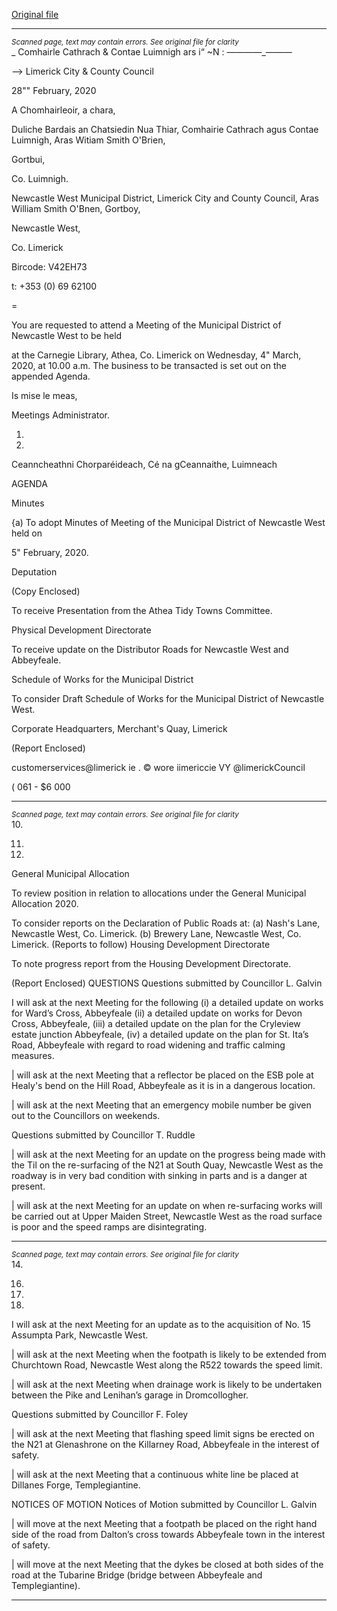 [Original file](https://www.limerick.ie/sites/default/files/media/documents/2020-03/00-2020-03-04-agenda-.pdf)

---
*<small>Scanned page, text may contain errors. See original file for clarity</small>*  
_ Comhairle Cathrach
& Contae Luimnigh
ars i“ ~N : —_——_—_———

——> Limerick City
& County Council

28"" February, 2020

A Chomhairleoir, a chara,

Duliche Bardais an Chatsiedin Nua Thiar,
Comhairie Cathrach agus Contae Luimnigh,
Aras Witiam Smith O'Brien,

Gortbui,

Co. Luimnigh.

Newcastle West Municipal District,
Limerick City and County Council,
Aras William Smith O'Bnen,
Gortboy,

Newcastle West,

Co. Limerick

Bircode: V42EH73

t: +353 (0) 69 62100

=

You are requested to attend a Meeting of the Municipal District of Newcastle West to be held

at the Carnegie Library, Athea, Co. Limerick on Wednesday, 4" March, 2020, at 10.00 a.m.
The business to be transacted is set out on the appended Agenda.

Is mise le meas,

Meetings Administrator.

1.

3.

Ceanncheathni Chorparéideach, Cé na gCeannaithe, Luimneach

AGENDA

Minutes

{a) To adopt Minutes of Meeting of the Municipal District of Newcastle West held on

5" February, 2020.

Deputation

(Copy Enclosed)

To receive Presentation from the Athea Tidy Towns Committee.

Physical Development Directorate

To receive update on the Distributor Roads for Newcastle West and Abbeyfeale.

Schedule of Works for the Municipal District

To consider Draft Schedule of Works for the Municipal District of Newcastle West.

Corporate Headquarters, Merchant's Quay, Limerick

(Report Enclosed)

customerservices@limerick ie
. © wore iimericcie
VY @limerickCouncil

( 061 - $6 000


---
*<small>Scanned page, text may contain errors. See original file for clarity</small>*  
10.

11.

12.

General Municipal Allocation

To review position in relation to allocations under the General Municipal Allocation
2020.

To consider reports on the Declaration of Public Roads at:
(a) Nash's Lane, Newcastle West, Co. Limerick.
(b) Brewery Lane, Newcastle West, Co. Limerick.
(Reports to follow)
Housing Development Directorate

To note progress report from the Housing Development Directorate.

(Report Enclosed)
QUESTIONS
Questions submitted by Councillor L. Galvin

I will ask at the next Meeting for the following (i) a detailed update on works for Ward’s
Cross, Abbeyfeale (ii) a detailed update on works for Devon Cross, Abbeyfeale, (iii) a
detailed update on the plan for the Cryleview estate junction Abbeyfeale, (iv) a
detailed update on the plan for St. Ita’s Road, Abbeyfeale with regard to road widening
and traffic calming measures.

| will ask at the next Meeting that a reflector be placed on the ESB pole at Healy's
bend on the Hill Road, Abbeyfeale as it is in a dangerous location.

| will ask at the next Meeting that an emergency mobile number be given out to the
Councillors on weekends.

Questions submitted by Councillor T. Ruddle

| will ask at the next Meeting for an update on the progress being made with the Til
on the re-surfacing of the N21 at South Quay, Newcastle West as the roadway is in
very bad condition with sinking in parts and is a danger at present.

| will ask at the next Meeting for an update on when re-surfacing works will be carried
out at Upper Maiden Street, Newcastle West as the road surface is poor and the speed
ramps are disintegrating.


---
*<small>Scanned page, text may contain errors. See original file for clarity</small>*  
14.

16.

17.

19.

I will ask at the next Meeting for an update as to the acquisition of No. 15 Assumpta
Park, Newcastle West.

| will ask at the next Meeting when the footpath is likely to be extended from
Churchtown Road, Newcastle West along the R522 towards the speed limit.

| will ask at the next Meeting when drainage work is likely to be undertaken between
the Pike and Lenihan’s garage in Dromcollogher.

Questions submitted by Councillor F. Foley

| will ask at the next Meeting that flashing speed limit signs be erected on the N21 at
Glenashrone on the Killarney Road, Abbeyfeale in the interest of safety.

| will ask at the next Meeting that a continuous white line be placed at Dillanes
Forge, Templegiantine.

NOTICES OF MOTION
Notices of Motion submitted by Councillor L. Galvin

| will move at the next Meeting that a footpath be placed on the right hand side of the
road from Dalton’s cross towards Abbeyfeale town in the interest of safety.

| will move at the next Meeting that the dykes be closed at both sides of the road at
the Tubarine Bridge (bridge between Abbeyfeale and Templegiantine).


---
